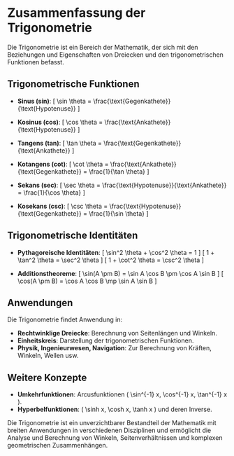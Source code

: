 # Zusammenfassung der Trigonometrie

Die Trigonometrie ist ein Bereich der Mathematik, der sich mit den Beziehungen und Eigenschaften von Dreiecken und den trigonometrischen Funktionen befasst.

## Trigonometrische Funktionen

- **Sinus (sin)**:
  \[ \sin \theta = \frac{\text{Gegenkathete}}{\text{Hypotenuse}} \]

- **Kosinus (cos)**:
  \[ \cos \theta = \frac{\text{Ankathete}}{\text{Hypotenuse}} \]

- **Tangens (tan)**:
  \[ \tan \theta = \frac{\text{Gegenkathete}}{\text{Ankathete}} \]

- **Kotangens (cot)**:
  \[ \cot \theta = \frac{\text{Ankathete}}{\text{Gegenkathete}} = \frac{1}{\tan \theta} \]

- **Sekans (sec)**:
  \[ \sec \theta = \frac{\text{Hypotenuse}}{\text{Ankathete}} = \frac{1}{\cos \theta} \]

- **Kosekans (csc)**:
  \[ \csc \theta = \frac{\text{Hypotenuse}}{\text{Gegenkathete}} = \frac{1}{\sin \theta} \]

## Trigonometrische Identitäten

- **Pythagoreische Identitäten**:
  \[ \sin^2 \theta + \cos^2 \theta = 1 \]
  \[ 1 + \tan^2 \theta = \sec^2 \theta \]
  \[ 1 + \cot^2 \theta = \csc^2 \theta \]

- **Additionstheoreme**:
  \[ \sin(A \pm B) = \sin A \cos B \pm \cos A \sin B \]
  \[ \cos(A \pm B) = \cos A \cos B \mp \sin A \sin B \]

## Anwendungen

Die Trigonometrie findet Anwendung in:

- **Rechtwinklige Dreiecke**: Berechnung von Seitenlängen und Winkeln.
- **Einheitskreis**: Darstellung der trigonometrischen Funktionen.
- **Physik, Ingenieurwesen, Navigation**: Zur Berechnung von Kräften, Winkeln, Wellen usw.

## Weitere Konzepte

- **Umkehrfunktionen**: Arcusfunktionen \( \sin^{-1} x, \cos^{-1} x, \tan^{-1} x \).
- **Hyperbelfunktionen**: \( \sinh x, \cosh x, \tanh x \) und deren Inverse.

Die Trigonometrie ist ein unverzichtbarer Bestandteil der Mathematik mit breiten Anwendungen in verschiedenen Disziplinen und ermöglicht die Analyse und Berechnung von Winkeln, Seitenverhältnissen und komplexen geometrischen Zusammenhängen.
